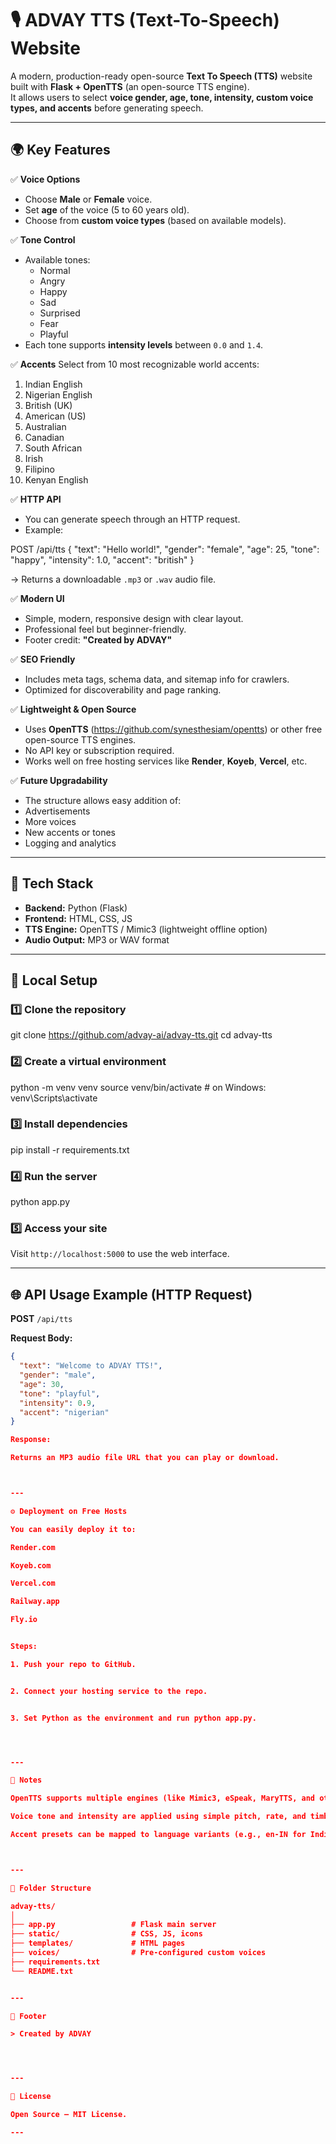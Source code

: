 # 🎙️ ADVAY TTS (Text-To-Speech) Website

A modern, production-ready open-source **Text To Speech (TTS)** website built with **Flask + OpenTTS** (an open-source TTS engine).  
It allows users to select **voice gender, age, tone, intensity, custom voice types, and accents** before generating speech.

---

## 🌍 Key Features

✅ **Voice Options**
- Choose **Male** or **Female** voice.
- Set **age** of the voice (5 to 60 years old).
- Choose from **custom voice types** (based on available models).

✅ **Tone Control**
- Available tones:
  - Normal
  - Angry
  - Happy
  - Sad
  - Surprised
  - Fear
  - Playful
- Each tone supports **intensity levels** between `0.0` and `1.4`.

✅ **Accents**
Select from 10 most recognizable world accents:
1. Indian English  
2. Nigerian English  
3. British (UK)  
4. American (US)  
5. Australian  
6. Canadian  
7. South African  
8. Irish  
9. Filipino  
10. Kenyan English

✅ **HTTP API**
- You can generate speech through an HTTP request.  
- Example:

POST /api/tts { "text": "Hello world!", "gender": "female", "age": 25, "tone": "happy", "intensity": 1.0, "accent": "british" }

→ Returns a downloadable `.mp3` or `.wav` audio file.

✅ **Modern UI**
- Simple, modern, responsive design with clear layout.
- Professional feel but beginner-friendly.
- Footer credit: **"Created by ADVAY"**

✅ **SEO Friendly**
- Includes meta tags, schema data, and sitemap info for crawlers.
- Optimized for discoverability and page ranking.

✅ **Lightweight & Open Source**
- Uses **OpenTTS** (https://github.com/synesthesiam/opentts) or other free open-source TTS engines.
- No API key or subscription required.
- Works well on free hosting services like **Render**, **Koyeb**, **Vercel**, etc.

✅ **Future Upgradability**
- The structure allows easy addition of:
- Advertisements
- More voices
- New accents or tones
- Logging and analytics

---

## 🧩 Tech Stack

- **Backend:** Python (Flask)
- **Frontend:** HTML, CSS, JS
- **TTS Engine:** OpenTTS / Mimic3 (lightweight offline option)
- **Audio Output:** MP3 or WAV format

---

## 🚀 Local Setup

### 1️⃣ Clone the repository

git clone https://github.com/advay-ai/advay-tts.git cd advay-tts

### 2️⃣ Create a virtual environment

python -m venv venv source venv/bin/activate   # on Windows: venv\Scripts\activate

### 3️⃣ Install dependencies

pip install -r requirements.txt

### 4️⃣ Run the server

python app.py

### 5️⃣ Access your site
Visit `http://localhost:5000` to use the web interface.

---

## 🌐 API Usage Example (HTTP Request)

**POST** `/api/tts`

**Request Body:**
```json
{
  "text": "Welcome to ADVAY TTS!",
  "gender": "male",
  "age": 30,
  "tone": "playful",
  "intensity": 0.9,
  "accent": "nigerian"
}

Response:

Returns an MP3 audio file URL that you can play or download.



---

⚙️ Deployment on Free Hosts

You can easily deploy it to:

Render.com

Koyeb.com

Vercel.com

Railway.app

Fly.io


Steps:

1. Push your repo to GitHub.


2. Connect your hosting service to the repo.


3. Set Python as the environment and run python app.py.




---

🧠 Notes

OpenTTS supports multiple engines (like Mimic3, eSpeak, MaryTTS, and others).

Voice tone and intensity are applied using simple pitch, rate, and timbre adjustments.

Accent presets can be mapped to language variants (e.g., en-IN for Indian English).



---

👣 Folder Structure

advay-tts/
│
├── app.py                 # Flask main server
├── static/                # CSS, JS, icons
├── templates/             # HTML pages
├── voices/                # Pre-configured custom voices
├── requirements.txt
└── README.txt


---

📢 Footer

> Created by ADVAY




---

📄 License

Open Source – MIT License.

---
